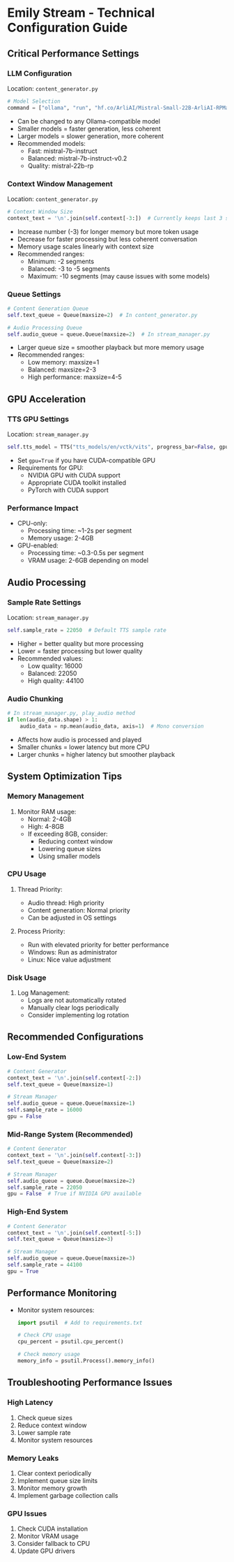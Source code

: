 # Emily Stream - Technical Configuration Guide

## Critical Performance Settings

### LLM Configuration
Location: `content_generator.py`
```python
# Model Selection
command = ["ollama", "run", "hf.co/ArliAI/Mistral-Small-22B-ArliAI-RPMax-v1.1-GGUF:latest", prompt]
```
- Can be changed to any Ollama-compatible model
- Smaller models = faster generation, less coherent
- Larger models = slower generation, more coherent
- Recommended models:
  - Fast: mistral-7b-instruct
  - Balanced: mistral-7b-instruct-v0.2
  - Quality: mistral-22b-rp

### Context Window Management
Location: `content_generator.py`
```python
# Context Window Size
context_text = '\n'.join(self.context[-3:])  # Currently keeps last 3 segments
```
- Increase number (-3) for longer memory but more token usage
- Decrease for faster processing but less coherent conversation
- Memory usage scales linearly with context size
- Recommended ranges:
  - Minimum: -2 segments
  - Balanced: -3 to -5 segments
  - Maximum: -10 segments (may cause issues with some models)

### Queue Settings
```python
# Content Generation Queue
self.text_queue = Queue(maxsize=2)  # In content_generator.py

# Audio Processing Queue
self.audio_queue = queue.Queue(maxsize=2)  # In stream_manager.py
```
- Larger queue size = smoother playback but more memory usage
- Recommended ranges:
  - Low memory: maxsize=1
  - Balanced: maxsize=2-3
  - High performance: maxsize=4-5

## GPU Acceleration

### TTS GPU Settings
Location: `stream_manager.py`
```python
self.tts_model = TTS("tts_models/en/vctk/vits", progress_bar=False, gpu=False)
```
- Set `gpu=True` if you have CUDA-compatible GPU
- Requirements for GPU:
  - NVIDIA GPU with CUDA support
  - Appropriate CUDA toolkit installed
  - PyTorch with CUDA support

### Performance Impact
- CPU-only:
  - Processing time: ~1-2s per segment
  - Memory usage: 2-4GB
- GPU-enabled:
  - Processing time: ~0.3-0.5s per segment
  - VRAM usage: 2-6GB depending on model

## Audio Processing

### Sample Rate Settings
Location: `stream_manager.py`
```python
self.sample_rate = 22050  # Default TTS sample rate
```
- Higher = better quality but more processing
- Lower = faster processing but lower quality
- Recommended values:
  - Low quality: 16000
  - Balanced: 22050
  - High quality: 44100

### Audio Chunking
```python
# In stream_manager.py, play_audio method
if len(audio_data.shape) > 1:
    audio_data = np.mean(audio_data, axis=1)  # Mono conversion
```
- Affects how audio is processed and played
- Smaller chunks = lower latency but more CPU
- Larger chunks = higher latency but smoother playback

## System Optimization Tips

### Memory Management
1. Monitor RAM usage:
   - Normal: 2-4GB
   - High: 4-8GB
   - If exceeding 8GB, consider:
     - Reducing context window
     - Lowering queue sizes
     - Using smaller models

### CPU Usage
1. Thread Priority:
   - Audio thread: High priority
   - Content generation: Normal priority
   - Can be adjusted in OS settings

2. Process Priority:
   - Run with elevated priority for better performance
   - Windows: Run as administrator
   - Linux: Nice value adjustment

### Disk Usage
1. Log Management:
   - Logs are not automatically rotated
   - Manually clear logs periodically
   - Consider implementing log rotation

## Recommended Configurations

### Low-End System
```python
# Content Generator
context_text = '\n'.join(self.context[-2:])
self.text_queue = Queue(maxsize=1)

# Stream Manager
self.audio_queue = queue.Queue(maxsize=1)
self.sample_rate = 16000
gpu = False
```

### Mid-Range System (Recommended)
```python
# Content Generator
context_text = '\n'.join(self.context[-3:])
self.text_queue = Queue(maxsize=2)

# Stream Manager
self.audio_queue = queue.Queue(maxsize=2)
self.sample_rate = 22050
gpu = False  # True if NVIDIA GPU available
```

### High-End System
```python
# Content Generator
context_text = '\n'.join(self.context[-5:])
self.text_queue = Queue(maxsize=3)

# Stream Manager
self.audio_queue = queue.Queue(maxsize=3)
self.sample_rate = 44100
gpu = True
```

## Performance Monitoring
- Monitor system resources:
  ```python
  import psutil  # Add to requirements.txt
  
  # Check CPU usage
  cpu_percent = psutil.cpu_percent()
  
  # Check memory usage
  memory_info = psutil.Process().memory_info()
  ```

## Troubleshooting Performance Issues

### High Latency
1. Check queue sizes
2. Reduce context window
3. Lower sample rate
4. Monitor system resources

### Memory Leaks
1. Clear context periodically
2. Implement queue size limits
3. Monitor memory growth
4. Implement garbage collection calls

### GPU Issues
1. Check CUDA installation
2. Monitor VRAM usage
3. Consider fallback to CPU
4. Update GPU drivers